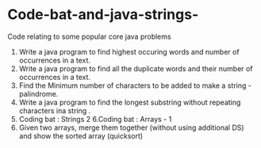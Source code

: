 # Code-bat-and-java-strings-
Code relating to some popular core java problems 

1. Write a java program to find highest occuring words and  number of occurrences in a text.
2. Write a java program to find all the  duplicate words and their number of occurrences in a text. 
3. Find the Minimum number of characters to be added to make a  string -palindrome. 
4. Write a java program to find the longest substring without repeating characters ina string . 
5. Coding bat : Strings 2
6.Coding bat : Arrays - 1 
7. Given two arrays, merge them together (without using additional DS) and show the sorted array (quicksort) 
